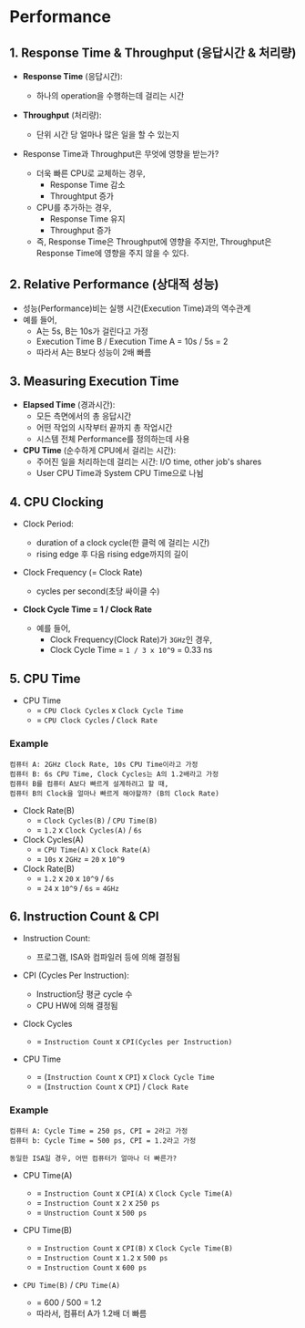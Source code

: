 # Performance

## 1. Response Time & Throughput (응답시간 & 처리량)
* **Response Time** (응답시간):
    * 하나의 operation을 수행하는데 걸리는 시간
* **Throughput** (처리량):
    * 단위 시간 당 얼마나 많은 일을 할 수 있는지

* Response Time과 Throughput은 무엇에 영향을 받는가?
    * 더욱 빠른 CPU로 교체하는 경우,
        * Response Time 감소
        * Throughtput 증가
    * CPU를 추가하는 경우,
        * Response Time 유지
        * Throughput 증가
    * 즉, Response Time은 Throughput에 영향을 주지만, Throughput은 Response Time에 영향을 주지 않을 수 있다.

## 2. Relative Performance (상대적 성능)
* 성능(Performance)비는 실행 시간(Execution Time)과의 역수관계
* 예를 들어,
    * A는 5s, B는 10s가 걸린다고 가정
    * Execution Time B / Execution Time A = 10s / 5s = 2
    * 따라서 A는 B보다 성능이 2배 빠름

## 3. Measuring Execution Time
* **Elapsed Time** (경과시간):
    * 모든 측면에서의 총 응답시간
    * 어떤 작업의 시작부터 끝까지 총 작업시간
    * 시스템 전체 Performance를 정의하는데 사용
* **CPU Time** (순수하게 CPU에서 걸리는 시간):
    * 주어진 일을 처리하는데 걸리는 시간: I/O time, other job's shares
    * User CPU Time과 System CPU Time으로 나뉨

## 4. CPU Clocking
* Clock Period: 
    * duration of a clock cycle(한 클럭 에 걸리는 시간)
    * rising edge 후 다음 rising edge까지의 길이
* Clock Frequency (= Clock Rate)
    * cycles per second(초당 싸이클 수)

* **Clock Cycle Time = 1 / Clock Rate**
    * 예를 들어,
        * Clock Frequency(Clock Rate)가 `3GHz`인 경우,
        * Clock Cycle Time = `1 / 3 x 10^9` = 0.33 ns
## 5. CPU Time
* CPU Time 
    * = `CPU Clock Cycles` x `Clock Cycle Time`
    * = `CPU Clock Cycles` / `Clock Rate`
### Example
~~~
컴퓨터 A: 2GHz Clock Rate, 10s CPU Time이라고 가정
컴퓨터 B: 6s CPU Time, Clock Cycles는 A의 1.2배라고 가정
컴퓨터 B를 컴퓨터 A보다 빠르게 설계하려고 할 때, 
컴퓨터 B의 Clock을 얼마나 빠르게 해야할까? (B의 Clock Rate)
~~~
* Clock Rate(B) 
    * = `Clock Cycles(B)` / `CPU Time(B)`
    * = `1.2` x `Clock Cycles(A)` / `6s`
* Clock Cycles(A)
    * = `CPU Time(A)` x `Clock Rate(A)`
    * = `10s` x `2GHz` = `20` x `10^9`
* Clock Rate(B)
    * = `1.2` x `20` x `10^9` / `6s`
    * = `24` x `10^9` / `6s` = `4GHz`

## 6. Instruction Count & CPI
* Instruction Count: 
    * 프로그램, ISA와 컴파일러 등에 의해 결정됨
* CPI (Cycles Per Instruction):
    * Instruction당 평균 cycle 수
    * CPU HW에 의해 결정됨

* Clock Cycles
    * = `Instruction Count` x `CPI(Cycles per Instruction)`
* CPU Time
    * = (`Instruction Count` x `CPI`) x `Clock Cycle Time`
    * = (`Instruction Count` x `CPI`) / `Clock Rate`

### Example
~~~
컴퓨터 A: Cycle Time = 250 ps, CPI = 2라고 가정
컴퓨터 b: Cycle Time = 500 ps, CPI = 1.2라고 가정

동일한 ISA일 경우, 어떤 컴퓨터가 얼마나 더 빠른가?
~~~
* CPU Time(A)
    * = `Instruction Count` x `CPI(A)` x `Clock Cycle Time(A)`
    * = `Instruction Count` x `2` x `250 ps`
    * = `Unstruction Count` x `500 ps`
* CPU Time(B)
    * = `Instruction Count` x `CPI(B)` x `Clock Cycle Time(B)`
    * = `Instruction Count` x `1.2` x `500 ps`
    * = `Instruction Count` x `600 ps`

* `CPU Time(B)` / `CPU Time(A)`
    * = 600 / 500 = 1.2
    * 따라서, 컴퓨터 A가 1.2배 더 빠름
